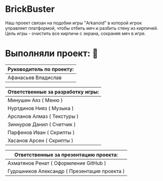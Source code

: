 # BrickBuster
Наш проект связан на подобии игры "Arkanoid" в которой игрок управляет  платформой, чтобы отбить мяч и разбить стену из кирпичей. Цель игры - очистить все кирпичи с экрана, сохраняя мяч в игре.

  # Выполняли проект: 👥
| Руководитель по проекту: |
|--------------------------|
| Афанасьев Владислав|

| Ответственные за разработку игры: |
|------------------------------------|
| Минушин Аяз  ( Меню ) |
| Нуртдинов Нияз ( Музыка ) |
| Арсланов Алмаз  ( Текстуры ) |
| Зиннуров Данил  ( Счетчик ) |
| Парфенов Иван  ( Скрипты ) |
| Хасанов Арсен  ( Скрипты )| 

|Ответственные за презентацию проекта: |
|------------------------------------|
|Ахматянов Ренат ( Оформление GitHub ) |
|Гудошников Александр ( Презентация проекта )|
